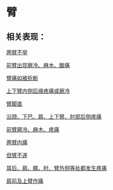 # 臂## 相关表现：[两臂不举](https://www.gmzyjc.com/search/result?wd=两臂不举)[前臂出现厥冷、麻木、酸痛](https://www.gmzyjc.com/search/result?wd=前臂出现厥冷、麻木、酸痛)[臂痛如被折断](https://www.gmzyjc.com/search/result?wd=臂痛如被折断)[上下臂内侧后缘疼痛或厥冷](https://www.gmzyjc.com/search/result?wd=上下臂内侧后缘疼痛或厥冷)[臂脚直](https://www.gmzyjc.com/search/result?wd=臂脚直)[沿颈、下巴、肩、上下臂、肘部后侧疼痛](https://www.gmzyjc.com/search/result?wd=沿颈、下巴、肩、上下臂、肘部后侧疼痛)[前臂厥冷、麻木、疼痛](https://www.gmzyjc.com/search/result?wd=前臂厥冷、麻木、疼痛)[两臂内痛](https://www.gmzyjc.com/search/result?wd=两臂内痛)[但臂不遂](https://www.gmzyjc.com/search/result?wd=但臂不遂)[耳后、肩、臑、肘、臂外侧等处都发生疼痛](https://www.gmzyjc.com/search/result?wd=耳后、肩、臑、肘、臂外侧等处都发生疼痛)[肩前及上臂作痛](https://www.gmzyjc.com/search/result?wd=肩前及上臂作痛)